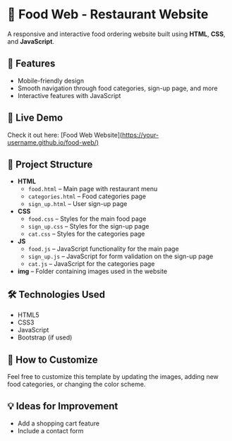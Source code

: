 # 🍔 Food Web - Restaurant Website

A responsive and interactive food ordering website built using **HTML**, **CSS**, and **JavaScript**.

## 🌟 Features
- Mobile-friendly design
- Smooth navigation through food categories, sign-up page, and more
- Interactive features with JavaScript

## 🚀 Live Demo
Check it out here: [Food Web Website][(https://your-username.github.io/food-web/)](https://food-restaurant-60039108644.development.catalystserverless.in/app/index.html)

## 📂 Project Structure
- **HTML**
  - `food.html` – Main page with restaurant menu
  - `categories.html` – Food categories page
  - `sign_up.html` – User sign-up page
- **CSS**
  - `food.css` – Styles for the main food page
  - `sign_up.css` – Styles for the sign-up page
  - `cat.css` – Styles for the categories page
- **JS**
  - `food.js` – JavaScript functionality for the main page
  - `sign_up.js` – JavaScript for form validation on the sign-up page
  - `cat.js` – JavaScript for the categories page
- **img** – Folder containing images used in the website

## 🛠️ Technologies Used
- HTML5
- CSS3
- JavaScript
- Bootstrap (if used)

## 🎨 How to Customize
Feel free to customize this template by updating the images, adding new food categories, or changing the color scheme.

## 💡 Ideas for Improvement
- Add a shopping cart feature
- Include a contact form
